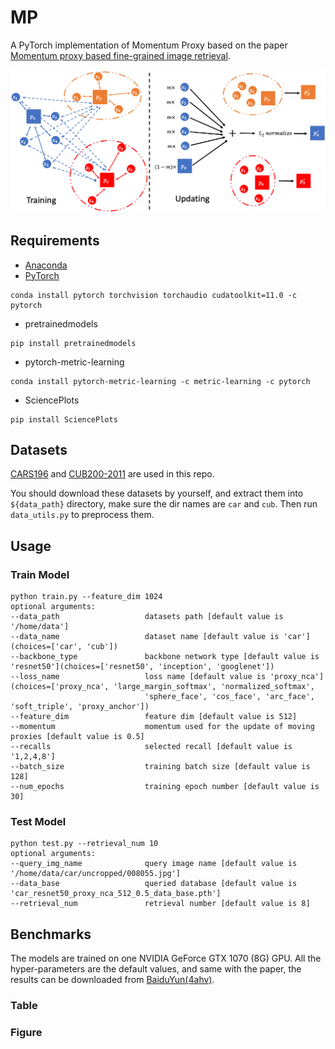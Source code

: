 # MP
A PyTorch implementation of Momentum Proxy based on the paper [Momentum proxy based fine-grained image retrieval]().

![Network Architecture](results/structure.png)

## Requirements
- [Anaconda](https://www.anaconda.com/download/)
- [PyTorch](https://pytorch.org)
```
conda install pytorch torchvision torchaudio cudatoolkit=11.0 -c pytorch
```
- pretrainedmodels
```
pip install pretrainedmodels
```
- pytorch-metric-learning
```
conda install pytorch-metric-learning -c metric-learning -c pytorch
```
- SciencePlots
```
pip install SciencePlots
```

## Datasets
[CARS196](http://ai.stanford.edu/~jkrause/cars/car_dataset.html) and [CUB200-2011](http://www.vision.caltech.edu/visipedia/CUB-200-2011.html) 
are used in this repo.

You should download these datasets by yourself, and extract them into `${data_path}` directory, make sure the dir names are 
`car` and `cub`. Then run `data_utils.py` to preprocess them.

## Usage
### Train Model
```
python train.py --feature_dim 1024
optional arguments:
--data_path                   datasets path [default value is '/home/data']
--data_name                   dataset name [default value is 'car'](choices=['car', 'cub'])
--backbone_type               backbone network type [default value is 'resnet50'](choices=['resnet50', 'inception', 'googlenet'])
--loss_name                   loss name [default value is 'proxy_nca'](choices=['proxy_nca', 'large_margin_softmax', 'normalized_softmax', 
                              'sphere_face', 'cos_face', 'arc_face', 'soft_triple', 'proxy_anchor'])
--feature_dim                 feature dim [default value is 512]
--momentum                    momentum used for the update of moving proxies [default value is 0.5]
--recalls                     selected recall [default value is '1,2,4,8']
--batch_size                  training batch size [default value is 128]
--num_epochs                  training epoch number [default value is 30]
```

### Test Model
```
python test.py --retrieval_num 10
optional arguments:
--query_img_name              query image name [default value is '/home/data/car/uncropped/008055.jpg']
--data_base                   queried database [default value is 'car_resnet50_proxy_nca_512_0.5_data_base.pth']
--retrieval_num               retrieval number [default value is 8]
```

## Benchmarks
The models are trained on one NVIDIA GeForce GTX 1070 (8G) GPU. All the hyper-parameters are the default values, and same
with the paper, the results can be downloaded from [BaiduYun(4ahv)](https://pan.baidu.com/s/1CBuOIOXmf_L8kUbIIhuLhw).

### Table

### Figure